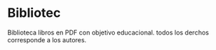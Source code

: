 # Bibliotec
 Biblioteca libros en PDF con objetivo educacional. todos los derchos corresponde a los autores.
